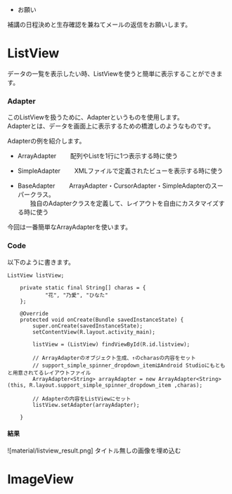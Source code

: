 - お願い

補講の日程決めと生存確認を兼ねてメールの返信をお願いします。

# ListView

データの一覧を表示したい時、ListViewを使うと簡単に表示することができます。

### Adapter

このListViewを扱うために、Adapterというものを使用します。  
Adapterとは、データを画面上に表示するための橋渡しのようなものです。

Adapterの例を紹介します。

- ArrayAdapter
　　配列やListを1行に1つ表示する時に使う

- SimpleAdapter
　　XMLファイルで定義されたビューを表示する時に使う

- BaseAdapter
　　ArrayAdapter・CursorAdapter・SimpleAdapterのスーパークラス。  
    　　独自のAdapterクラスを定義して、レイアウトを自由にカスタマイズする時に使う


今回は一番簡単なArrayAdapterを使います。

### Code

以下のように書きます。

```main.java(一部)
ListView listView;

    private static final String[] charas = {
            "花", "乃愛", "ひなた"
    };

    @Override
    protected void onCreate(Bundle savedInstanceState) {
        super.onCreate(savedInstanceState);
        setContentView(R.layout.activity_main);

        listView = (ListView) findViewById(R.id.listview);

        // ArrayAdapterのオブジェクト生成、↑のcharasの内容をセット
        // support_simple_spinner_dropdown_itemはAndroid Studioにもともと用意されてるレイアウトファイル
        ArrayAdapter<String> arrayAdapter = new ArrayAdapter<String>(this, R.layout.support_simple_spinner_dropdown_item ,charas);

        // Adapterの内容をListViewにセット
        listView.setAdapter(arrayAdapter);

    }
```

#### 結果

![material/listview_result.png]
タイトル無しの画像を埋め込む

# ImageView